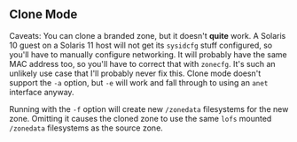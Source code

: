 
## Clone Mode

Caveats: You can clone a branded zone, but it doesn't **quite** work. A
Solaris 10 guest on a Solaris 11 host will not get its `sysidcfg` stuff
configured, so you'll have to manually configure networking. It will
probably have the same MAC address too, so you'll have to correct that
with `zonecfg`. It's such an unlikely use case that I'll
probably never fix this. Clone mode doesn't support the `-a` option,
but `-e` will work and fall through to using an `anet` interface anyway.


Running with the `-f` option will create new `/zonedata` filesystems for
the new zone. Omitting it causes the cloned zone to use the same `lofs`
mounted `/zonedata` filesystems as the source zone.

